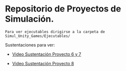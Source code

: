 # Repositorio de Proyectos de Simulación. 

```
Para ver ejecutables dirigirse a la carpeta de Simul_Unity_Games/Ejecutables/
```

Sustentaciones para ver:
- [Video Sustentación Proyecto 6 y 7](https://drive.google.com/file/d/1FsPc_psgZpovOC-yVYSRz5Xbca277OWa/view?usp=sharing)

- [Video Sustentación Proyecto 8](https://drive.google.com/file/d/1FsPc_psgZpovOC-yVYSRz5Xbca277OWa/view?usp=sharing)

